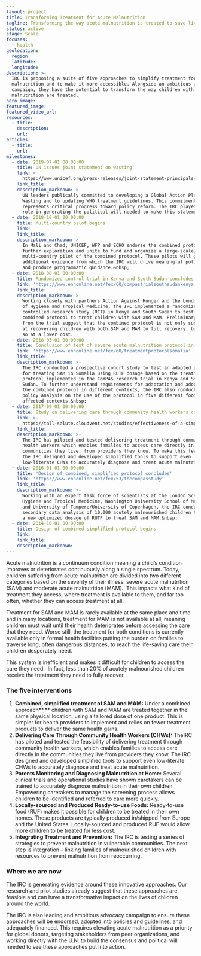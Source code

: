 ```yaml
---
layout: project
title: Transforming Treatment for Acute Malnutrition
tagline: Transforming the way acute malnutrition is treated to save lives and cost
status: active
stage: Scale
focuses:
  - health
geolocation:
  region:
  latitude:
  longitude:
description: >-
  IRC is proposing a suite of five approaches to simplify treatment for acute
  malnutrition and to make it more accessible. Alongside an ambitious advocacy
  campaign, they have the potential to transform the way children with acute
  malnutrition are treated.
hero_image:
featured_image:
featured_video_url:
resources:
  - title:
    description:
    url:
articles:
  - title:
    url:
milestones:
  - date: 2019-07-01 00:00:00
    title: UN issues joint statement on wasting
    link: >-
      https://www.unicef.org/press-releases/joint-statement-principals-fao-who-unhcr-unicef-wfp-and-un-ocha
    link_title:
    description_markdown: >-
      UN leaders publically committed to developing a Global Action Plan on
      Wasting and to updating WHO treatment guidelines. This commitment
      represents critical progress toward policy reform. The IRC played a key
      role in generating the political will needed to make this statement.
  - date: 2018-10-01 00:00:00
    title: Multi-country pilot begins
    link:
    link_title:
    description_markdown: >-
      In Mali and Chad, UNICEF, WFP and ECHO endorse the combined protocol for
      further exploration and unite to fund and organize a large-scale,
      multi-country pilot of the combined protocol. These pilots will generate
      additional evidence from which the IRC will drive meaningful policy change
      and produce programmatic guidance.&nbsp;
  - date: 2018-08-01 00:00:00
    title: Randomized control trial in Kenya and South Sudan concludes
    link: 'https://www.ennonline.net/fex/60/compastrialsouthsudankenya'
    link_title:
    description_markdown: >-
      Working closely with partners Action Against Hunger and the London School
      of Hygiene and Tropical Medicine, the IRC implemented a randomized
      controlled research study (RCT) in Kenya and South Sudan to test a
      combined protocol to treat children with SAM and MAM. Preliminary results
      from the trial suggest that the combined protocol is not only successful
      at recovering children with both SAM and MAM to full recovery, but can do
      so at a lower cost.
  - date: 2018-03-01 00:00:00
    title: Conclusion of test of severe acute malnutrition protocol in Somalia
    link: 'https://www.ennonline.net/fex/60/treatmentprotocolsomalia'
    link_title:
    description_markdown: >-
      The IRC conducted a prospective cohort study to test an adapted protocol
      for treating SAM in Somalia using RUTF dosage based on the treatment
      protocol implemented in the ComPAS research trial in Kenya and South
      Sudan. To further understand requirements for adaptation and adoption of
      the combined protocol in different contexts, the IRC also conducted a
      policy analysis on the use of the protocol in five different food-crisis
      affected contexts.&nbsp;
  - date: 2017-09-01 00:00:00
    title: Study on delivering care through community health workers concludes
    link: >-
      https://tall-salute.cloudvent.net/studies/effectiveness-of-a-simplified-protocol-for-community-health-workers-to-treat-severe-acute-malnutrition-sam-in-an-emergency-prone-setting/
    link_title:
    description_markdown: >-
      The IRC has piloted and tested delivering treatment through community
      health workers which enables families to access care directly in the
      communities they live, from providers they know. To make this feasible,
      the IRC designed and developed simplified tools to support even
      low-literate CHWs to accurately diagnose and treat acute malnutrition.
  - date: 2016-01-01 00:00:00
    title: 'Design of combined, simplified protocol concludes'
    link: 'https://www.ennonline.net/fex/53/thecompasstudy'
    link_title:
    description_markdown: >-
      Working with an expert task force of scientists at the London School of
      Hygiene and Tropical Medicine, Washington University School of Medicine,
      and University of Tampere/University of Copenhagen, the IRC conducts
      secondary data analysis of 10,000 acutely malnourished children to propose
      a new optimized dosage of RUTF to treat SAM and MAM.&nbsp;
  - date: 2014-10-01 00:00:00
    title: Design of combined simplified protocol begins
    link:
    link_title:
    description_markdown:
---
```


Acute malnutrition is a continuum condition meaning a child’s condition improves or deteriorates continuously along a single spectrum. Today, children suffering from acute malnutrition are divided into two different categories based on the severity of their illness: severe acute malnutrition (SAM) and moderate acute malnutrition (MAM).&nbsp; This impacts what kind of treatment they access, where treatment is available to them, and far too often, whether they can access treatment at all.&nbsp;

Treatment for SAM and MAM is rarely available at the same place and time and in many locations, treatment for MAM is not available at all, meaning children must wait until their health deteriorates before accessing the care that they need. Worse still, the treatment for both conditions is currently available only in formal health facilities putting the burden on families to traverse long, often dangerous distances, to reach the life-saving care their children desperately need. &nbsp;

This system is inefficient and makes it difficult for children to access the care they need.&nbsp; In fact, less than 20% of acutely malnourished children receive the treatment they need to fully recover.&nbsp;

### **The five interventions**

1. **Combined, simplified treatment of SAM and MAM:** Under a combined approach**,** children with SAM and MAM are treated together in the same physical location, using a tailored dose of one product. This is simpler for health providers to implement and relies on fewer treatment products to deliver the same health gains.&nbsp;
2. **Delivering Care Through Community Health Workers (CHWs):** TheIRC has piloted and tested the feasibility of delivering treatment through community health workers, which enables families to access care directly in the communities they live from providers they know. The IRC designed and developed simplified tools to support even low-literate CHWs to accurately diagnose and treat acute malnutrition.
3. **Parents Monitoring and Diagnosing Malnutrition at Home:** Several clinical trials and operational studies have shown caretakers can be trained to accurately diagnose malnutrition in their own children. Empowering caretakers to manage the screening process allows children to be identified and referred to care more quickly.
4. **Locally-sourced and Produced Ready-to-use Foods:** Ready-to-use food (RUF) makes it possible for children to be treated in their own homes. These products are typically produced in/shipped from Europe and the United States. Locally-sourced and produced RUF would allow more children to be treated for less cost.
5. **Integrating Treatment and Prevention:** The IRC is testing a series of strategies to prevent malnutrition in vulnerable communities. The next step is integration – linking families of malnourished children with resources to prevent malnutrition from reoccurring.

### **Where we are now**

The IRC is generating evidence around these innovative approaches. Our research and pilot studies already suggest that these approaches are feasible and can have a transformative impact on the lives of children around the world.&nbsp;

The IRC is also leading and ambitious advocacy campaign to ensure these approaches will be endorsed, adopted into policies and guidelines, and adequately financed. This requires elevating acute malnutrition as a priority for global donors, targeting stakeholders from peer organizations, and working directly with the U.N. to build the consensus and political will needed to see these approaches put into action.